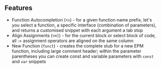 
## Features

* Function Autocompletion (`⌥⎋`) - for a given function name prefix, let's you select a function, a specific interface (combination of parameters), and returns a customised snippet with each argument a tab stop
* Align Assignments (`⌥⌘]`) - for the current block or select block of code, all := assignment operators are aligned on the same column
* New Function (`funct`) - creates the complete stub for a new EPM function, including large comment header; within the parameter parentheses you can create const and variable parameters with `const` and `var` snippets
